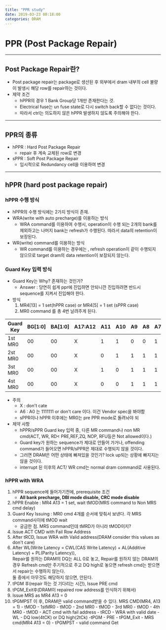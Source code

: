 ```yaml
---
title: "PPR study"
date: 2019-03-23 00:18:00
categories: DRAM
---
```


# PPR (Post Package Repair)
---
## Post Package Repair란?

- Post package repair는 package로 생산된 후 외부에서 dram 내부의 cell 불량이 발생시 해당 row를 repair하는 것이다.
- 제약 조건
    - hPPR의 경우 1 Bank Group당 1개만 존재한다는 것.
    - Electrical fuse는 un fuse state로 다시 switch back할 수 없다는 것이다.
    - 따라서 ctrl는 의도하지 않은 hPPR 발생하지 않도록 주의해야 한다.

---
## PPR의 종류

- hPPR : Hard Post Package Repair
    - repair 후 계속 교체된 row로 변경
- sPPR : Soft Post Package Repair
    - 임시적으로 Redundancy cell을 이용하여 변경

---
## hPPR (hard post package repair)

### hPPR 수행 방식
- hPPR의 수행 방식에는 2가지 방식이 존재.
- WRA(write with auto precharge)를 이용하는 방식
    - WRA command를 이용하여 수행시, operation이 수행 되는 2개의 bank를 제외하고는 나머지 bank는 refresh가 수행된다. 따라서 data의 retention이 보장된다.
- WR(write) command를 이용하는 방식
    - WR command를 이용하는 경우에는 , refresh operation이 같이 수행되지 않으므로 target dram의 data retention이 보장되지 않는다.

### Guard Key 입력 방식
- Guard Key는 Why? 존재하는 것인가?
    - Answer : 당연히 쉽게 ppr에 진입하면 안되니깐 진입하려면 반드시 sequence를 지켜서 진입해야 한다.
- 방식
    1. MR4[13] = 1 set(hPPR case) or MR4[5] = 1 set (sPPR case)
    2. MR0 command 를 총 4번 날려주게 된다.

| Guard Key | BG[1:0] | BA[1:0] | A17:A12 | A11 | A10 | A9 | A8 | A7 | A6:A0 |
| --- | --- | --- | --- | --- | --- | --- | --- | --- | --- |
| 1st MR0 | 00 | 00 |  X  | 1 | 1 | 0 | 0 | 1 | 1111111  |
| 2st MR0 | 00 | 00 |  X  | 0 | 1 | 1 | 1 | 1 | 1111111  |
| 3st MR0 | 00 | 00 |  X  | 1 | 0 | 1 | 1 | 1 | 1111111  |
| 4st MR0 | 00 | 00 |  X  | 0 | 0 | 1 | 1 | 1 | 1111111  |

- 주의
    - X : don't cate
    - A6 : A0 는 1111111 or don't care 이다. 이건 Vendor spec을 봐야함
    - sPPR이나 hPPR 이후에는 MR0는 pre PPR mode로 돌려놔야 되
- 제약 사항
    - hPPR/sPPR Guard key 입력 중, 다른 MR command나 non MR cmd(ACT, WR, RD< PRE,REF,ZQ, NOP, RFU등은 Not allowed이다.)
    - Guard key가 원하는 sequence가 제대로 안들어 가거나, offending command가 들어오면 hPPR/sPPR은 제대로 수행되지 않을 것이다.
    - 그러면 DRAM은 어떤 상태에 빠져있을 것인가? lock up되는 상황에 빠지지는 않을 것이다.
    - interrupt 된 이후의 ACT/ WR cmd는 normal dram command로 사용된다.

### hPPR with WRA
1. hPPR sequence에 들어가기전에, prerequisite 조건
    -  **All bank precharge, DBI mode disable, CRC mode disable**
2. hPPR Enable : MR4 A13 = 1 set, wait tMOD(MRS command to Non MRS cmd delay)
3. Guard Key Issuing : MR0 cmd 4개를 순서에 맞춰서 보낸다. 각 MRS command사이에 tMOD wait
    - 궁금한 점. MRS command인데 tMRD가 아니라 tMOD이지?
4. Issue ACT CMD with Fail Row Address
5. After tRCD, Issue WRA with Valid address(DRAM consider this values as don't care)
6. After WL(Write Latency = CWL(CAS Write Latency) + AL(Additive Latency) + PL(Parity Latency)),<br> Repair를 원하는 DRAM의 DQ는 ALL 0로 놓고, Repair를 원하지 않는 DRAM의 경우 Refresh cmd만 주기적으로 주고 DQ high로 놓으면 refresh cmd는 받으면서 repair는 수행하지 않는다. <br>둘 중에서 아무것도 해당하지 않으면, 안된다.
7. tPGM 후(repair 하는 것 기다리는 시간), Issue PRE cmd
8. tPGM_Exit후(DRAM이 repaired row address를 인식하기 위해서)
9. Issue MRS as MR4 A13 = 0
10. tPGMPST 이 후, DRAM은 valid command받을 수 있다.
MRS CMD(MR4, A13 = 1) - tMOD - 1stMR0 - tMOD - 2nd MR0 - tMOD - 3rd MR0 - tMOD - 4th MR0 - tMOD - ACT cmd with fail address - tRCD - WRA with valid date - WL - DQ low(4tCK) or DQ high(2tCk) -tPGM - PRE - tPGM_Exit - MRS cmd(MR4 A13 = 0) - tPGMPST - valid command Get
